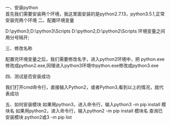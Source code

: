  一、安装python   
首先我们需要安装两个环境，我这里面安装的是python2.7.13，python3.5.1,正常安装完两个环境
二、配置环境变量


D:\python3;D:\python3\Scripts
D:\python2;D:\python2\Scripts
环境变量之间用分号隔开;

三、修改名称


配置完环境变量之后，我们需要修改名字，进入python2环境中，把    python.exe修改成python2.exe,同理进入python3环境中python.exe修改成python3.exe

四、测试是否安装成功


我们打开cmd命令行，直接输入Python2，或者Python3,看到以上的情况，就代表成功

五、如何安装模块
如果用python3，进入命令行，输入python3 -m pip install  模块名
如果用python2，进入命令行，输入python2 -m pip install  模块名
查询已安装模块
python2或3 -m pip list
